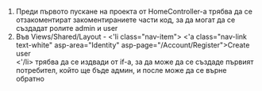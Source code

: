 1) Преди първото пускане на проекта от HomeController-a трябва да се отзакоментират закоментираниете части код, за да могат да се
създадат ролите admin и user
2) Във Views/Shared/Layout - 
  <'li class="nav-item">
     <'a class="nav-link text-white" asp-area="Identity" asp-page="/Account/Register">Create user</a>          
  <'/li>
трябва да се издвади от if-а, за да може да се създаде първият потребител, който ще бъде админ, и после може да се върне обратно

